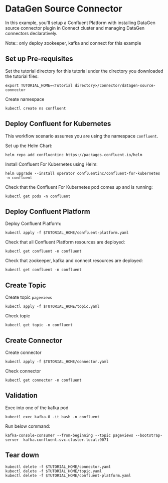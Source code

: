 # DataGen Source Connector
In this example, you'll setup a Confluent Platform with installing DataGen source connector plugin in Connect cluster and managing DataGen connectors declaratively. 

Note:: only deploy zookeeper, kafka and connect for this example

## Set up Pre-requisites

Set the tutorial directory for this tutorial under the directory you downloaded
the tutorial files:

```
export TUTORIAL_HOME=<Tutorial directory>/connector/datagen-source-connector
```

Create namespace

```
kubectl create ns confluent
```

## Deploy Confluent for Kubernetes

This workflow scenario assumes you are using the namespace `confluent`.

Set up the Helm Chart:

```
helm repo add confluentinc https://packages.confluent.io/helm
```

Install Confluent For Kubernetes using Helm:

```
helm upgrade --install operator confluentinc/confluent-for-kubernetes -n confluent
```
  
Check that the Confluent For Kubernetes pod comes up and is running:

```
kubectl get pods -n confluent
```

## Deploy Confluent Platform

Deploy Confluent Platform:

```
kubectl apply -f $TUTORIAL_HOME/confluent-platform.yaml
```

Check that all Confluent Platform resources are deployed:

```   
kubectl get confluent -n confluent
```

Check that zookeeper, kafka and connect resources are deployed:

```   
kubectl get confluent -n confluent
```

## Create Topic
Create topic `pageviews`
```
kubectl apply -f $TUTORIAL_HOME/topic.yaml
```
Check topic 
```
kubectl get topic -n confluent
```

## Create Connector
Create connector 
```
kubectl apply -f $TUTORIAL_HOME/connector.yaml
```
Check connector 
```
kubectl get connector -n confluent
```

## Validation
Exec into one of the kafka pod
```
kubectl exec kafka-0 -it bash -n confluent
```
Run below command:
```
kafka-console-consumer --from-beginning --topic pageviews --bootstrap-server  kafka.confluent.svc.cluster.local:9071
```

## Tear down

```
kubectl delete -f $TUTORIAL_HOME/connector.yaml
kubectl delete -f $TUTORIAL_HOME/topic.yaml
kubectl delete -f $TUTORIAL_HOME/confluent-platform.yaml
```